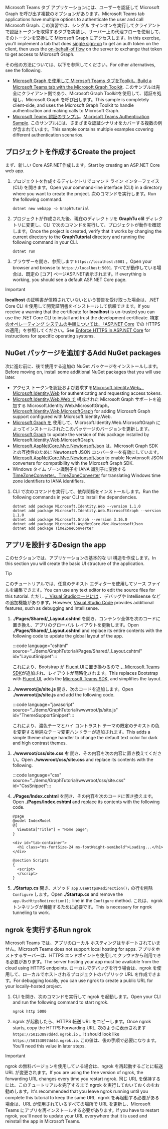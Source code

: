 <!-- markdownlint-disable MD002 MD041 -->

<span data-ttu-id="44eef-101">Microsoft Teams タブ アプリケーションには、ユーザーを認証して Microsoft Graph を呼び出す複数のオプションがあります。</span><span class="sxs-lookup"><span data-stu-id="44eef-101">Microsoft Teams tab applications have multiple options to authenticate the user and call Microsoft Graph.</span></span> <span data-ttu-id="44eef-102">この演習では、シングル サインオンを実行してクライアントで[](/microsoftteams/platform/tabs/how-to/authentication/auth-aad-sso)認証トークンを取得するタブを実装し、サーバー上の代理フローを使用[](/azure/active-directory/develop/v2-oauth2-on-behalf-of-flow)して、そのトークンを交換して Microsoft Graph にアクセスします。</span><span class="sxs-lookup"><span data-stu-id="44eef-102">In this exercise, you'll implement a tab that does [single sign-on](/microsoftteams/platform/tabs/how-to/authentication/auth-aad-sso) to get an auth token on the client, then uses the [on-behalf-of flow](/azure/active-directory/develop/v2-oauth2-on-behalf-of-flow) on the server to exchange that token to get access to Microsoft Graph.</span></span>

<span data-ttu-id="44eef-103">その他の方法については、以下を参照してください。</span><span class="sxs-lookup"><span data-stu-id="44eef-103">For other alternatives, see the following.</span></span>

- <span data-ttu-id="44eef-104">[Microsoft Graph を使用して Microsoft Teams タブをToolkit。](/graph/toolkit/get-started/build-a-microsoft-teams-tab)</span><span class="sxs-lookup"><span data-stu-id="44eef-104">[Build a Microsoft Teams tab with the Microsoft Graph Toolkit](/graph/toolkit/get-started/build-a-microsoft-teams-tab).</span></span> <span data-ttu-id="44eef-105">このサンプルは完全にクライアント側であり、Microsoft Graph Toolkitを使用して、認証を処理し、Microsoft Graph を呼び出します。</span><span class="sxs-lookup"><span data-stu-id="44eef-105">This sample is completely client-side, and uses the Microsoft Graph Toolkit to handle authentication and making calls to Microsoft Graph.</span></span>
- <span data-ttu-id="44eef-106">[Microsoft Teams 認証のサンプル](https://github.com/OfficeDev/microsoft-teams-sample-auth-node)。</span><span class="sxs-lookup"><span data-stu-id="44eef-106">[Microsoft Teams Authentication Sample](https://github.com/OfficeDev/microsoft-teams-sample-auth-node).</span></span> <span data-ttu-id="44eef-107">このサンプルには、さまざまな認証シナリオをカバーする複数の例が含まれています。</span><span class="sxs-lookup"><span data-stu-id="44eef-107">This sample contains multiple examples covering different authentication scenarios.</span></span>

## <a name="create-the-project"></a><span data-ttu-id="44eef-108">プロジェクトを作成する</span><span class="sxs-lookup"><span data-stu-id="44eef-108">Create the project</span></span>

<span data-ttu-id="44eef-109">まず、新しい Core ASP.NET作成します。</span><span class="sxs-lookup"><span data-stu-id="44eef-109">Start by creating an ASP.NET Core web app.</span></span>

1. <span data-ttu-id="44eef-110">プロジェクトを作成するディレクトリでコマンド ライン インターフェイス (CLI) を開きます。</span><span class="sxs-lookup"><span data-stu-id="44eef-110">Open your command-line interface (CLI) in a directory where you want to create the project.</span></span> <span data-ttu-id="44eef-111">次のコマンドを実行します。</span><span class="sxs-lookup"><span data-stu-id="44eef-111">Run the following command.</span></span>

    ```Shell
    dotnet new webapp -o GraphTutorial
    ```

1. <span data-ttu-id="44eef-112">プロジェクトが作成された後、現在のディレクトリを **GraphTu clil** ディレクトリに変更し、CLI で次のコマンドを実行して、プロジェクトが動作を確認します。</span><span class="sxs-lookup"><span data-stu-id="44eef-112">Once the project is created, verify that it works by changing the current directory to the **GraphTutorial** directory and running the following command in your CLI.</span></span>

    ```Shell
    dotnet run
    ```

1. <span data-ttu-id="44eef-113">ブラウザーを開き、参照します `https://localhost:5001` 。</span><span class="sxs-lookup"><span data-stu-id="44eef-113">Open your browser and browse to `https://localhost:5001`.</span></span> <span data-ttu-id="44eef-114">すべてが動作している場合は、既定の [コア] ページASP.NET表示されます。</span><span class="sxs-lookup"><span data-stu-id="44eef-114">If everything is working, you should see a default ASP.NET Core page.</span></span>

> [!IMPORTANT]
> <span data-ttu-id="44eef-115">**localhost** の証明書が信頼されていないという警告を受け取った場合は、.NET Core CLI を使用して開発証明書をインストールして信頼できます。</span><span class="sxs-lookup"><span data-stu-id="44eef-115">If you receive a warning that the certificate for **localhost** is un-trusted you can use the .NET Core CLI to install and trust the development certificate.</span></span> <span data-ttu-id="44eef-116">特定 [のオペレーティング システムの手順については、「ASP.NET Core](/aspnet/core/security/enforcing-ssl?view=aspnetcore-3.1) での HTTPS の適用」を参照してください。</span><span class="sxs-lookup"><span data-stu-id="44eef-116">See [Enforce HTTPS in ASP.NET Core](/aspnet/core/security/enforcing-ssl?view=aspnetcore-3.1) for instructions for specific operating systems.</span></span>

## <a name="add-nuget-packages"></a><span data-ttu-id="44eef-117">NuGet パッケージを追加する</span><span class="sxs-lookup"><span data-stu-id="44eef-117">Add NuGet packages</span></span>

<span data-ttu-id="44eef-118">次に進む前に、後で使用する追加の NuGet パッケージをインストールします。</span><span class="sxs-lookup"><span data-stu-id="44eef-118">Before moving on, install some additional NuGet packages that you will use later.</span></span>

- <span data-ttu-id="44eef-119">アクセス トークンを認証および要求する[Microsoft.Identity.Web。](https://www.nuget.org/packages/Microsoft.Identity.Web/)</span><span class="sxs-lookup"><span data-stu-id="44eef-119">[Microsoft.Identity.Web](https://www.nuget.org/packages/Microsoft.Identity.Web/) for authenticating and requesting access tokens.</span></span>
- <span data-ttu-id="44eef-120">[Microsoft.Identity.Web.Web で](https://www.nuget.org/packages/Microsoft.Identity.Web.MicrosoftGraph/) 構成された Microsoft Graph サポートを追加する Microsoft.Identity.Web.MicrosoftGraph。</span><span class="sxs-lookup"><span data-stu-id="44eef-120">[Microsoft.Identity.Web.MicrosoftGraph](https://www.nuget.org/packages/Microsoft.Identity.Web.MicrosoftGraph/) for adding Microsoft Graph support configured with Microsoft.Identity.Web.</span></span>
- <span data-ttu-id="44eef-121">[Microsoft.Graph を](https://www.nuget.org/packages/Microsoft.Graph/) 使用して、Microsoft.Identity.Web.MicrosoftGraph によってインストールされたこのパッケージのバージョンを更新します。</span><span class="sxs-lookup"><span data-stu-id="44eef-121">[Microsoft.Graph](https://www.nuget.org/packages/Microsoft.Graph/) to update the version of this package installed by Microsoft.Identity.Web.MicrosoftGraph.</span></span>
- <span data-ttu-id="44eef-122">[Microsoft.AspNetCore.Mvc.NewtonsoftJson](https://www.nuget.org/packages/Microsoft.AspNetCore.Mvc.NewtonsoftJson/) は、Microsoft Graph SDK との互換性のために Newtonsoft JSON コンバーターを有効にしています。</span><span class="sxs-lookup"><span data-stu-id="44eef-122">[Microsoft.AspNetCore.Mvc.NewtonsoftJson](https://www.nuget.org/packages/Microsoft.AspNetCore.Mvc.NewtonsoftJson/) to enable Newtonsoft JSON converters for compatibility with the Microsoft Graph SDK.</span></span>
- <span data-ttu-id="44eef-123">Windows タイム ゾーン識別子を IANA 識別子に変換する[TimeZoneConverter。](https://github.com/mj1856/TimeZoneConverter)</span><span class="sxs-lookup"><span data-stu-id="44eef-123">[TimeZoneConverter](https://github.com/mj1856/TimeZoneConverter) for translating Windows time zone identifiers to IANA identifiers.</span></span>

1. <span data-ttu-id="44eef-124">CLI で次のコマンドを実行して、依存関係をインストールします。</span><span class="sxs-lookup"><span data-stu-id="44eef-124">Run the following commands in your CLI to install the dependencies.</span></span>

    ```Shell
    dotnet add package Microsoft.Identity.Web --version 1.1.0
    dotnet add package Microsoft.Identity.Web.MicrosoftGraph --version 1.1.0
    dotnet add package Microsoft.Graph --version 3.16.0
    dotnet add package Microsoft.AspNetCore.Mvc.NewtonsoftJson
    dotnet add package TimeZoneConverter
    ```

## <a name="design-the-app"></a><span data-ttu-id="44eef-125">アプリを設計する</span><span class="sxs-lookup"><span data-stu-id="44eef-125">Design the app</span></span>

<span data-ttu-id="44eef-126">このセクションでは、アプリケーションの基本的な UI 構造を作成します。</span><span class="sxs-lookup"><span data-stu-id="44eef-126">In this section you will create the basic UI structure of the application.</span></span>

> [!TIP]
> <span data-ttu-id="44eef-127">このチュートリアルでは、任意のテキスト エディターを使用してソース ファイルを編集できます。</span><span class="sxs-lookup"><span data-stu-id="44eef-127">You can use any text editor to edit the source files for this tutorial.</span></span> <span data-ttu-id="44eef-128">ただし [、Visual Studioコードには](https://code.visualstudio.com/) 、デバッグや Intellisense などの追加機能があります。</span><span class="sxs-lookup"><span data-stu-id="44eef-128">However, [Visual Studio Code](https://code.visualstudio.com/) provides additional features, such as debugging and Intellisense.</span></span>

1. <span data-ttu-id="44eef-129">**./Pages/Shared/_Layout.cshtml** を開き、コンテンツ全体を次のコードに置き換え、アプリのグローバル レイアウトを更新します。</span><span class="sxs-lookup"><span data-stu-id="44eef-129">Open **./Pages/Shared/_Layout.cshtml** and replace its entire contents with the following code to update the global layout of the app.</span></span>

    :::code language="cshtml" source="../demo/GraphTutorial/Pages/Shared/_Layout.cshtml" id="LayoutSnippet":::

    <span data-ttu-id="44eef-130">これにより、Bootstrap が [Fluent UI](https://developer.microsoft.com/fluentui)に置き換わるので [、Microsoft Teams SDK](/javascript/api/overview/msteams-client)が追加され、レイアウトが簡略化されます。</span><span class="sxs-lookup"><span data-stu-id="44eef-130">This replaces Bootstrap with [Fluent UI](https://developer.microsoft.com/fluentui), adds the [Microsoft Teams SDK](/javascript/api/overview/msteams-client), and simplifies the layout.</span></span>

1. <span data-ttu-id="44eef-131">**./wwwroot/js/site.js** 開き、次のコードを追加します。</span><span class="sxs-lookup"><span data-stu-id="44eef-131">Open **./wwwroot/js/site.js** and add the following code.</span></span>

    :::code language="javascript" source="../demo/GraphTutorial/wwwroot/js/site.js" id="ThemeSupportSnippet":::

    <span data-ttu-id="44eef-132">これにより、濃色テーマとハイ コントラスト テーマの既定のテキストの色を変更する単純なテーマ変更ハンドラーが追加されます。</span><span class="sxs-lookup"><span data-stu-id="44eef-132">This adds a simple theme change handler to change the default text color for dark and high contrast themes.</span></span>

1. <span data-ttu-id="44eef-133">**./wwwroot/css/site.css を** 開き、その内容を次の内容に置き換えてください。</span><span class="sxs-lookup"><span data-stu-id="44eef-133">Open **./wwwroot/css/site.css** and replace its contents with the following.</span></span>

    :::code language="css" source="../demo/GraphTutorial/wwwroot/css/site.css" id="CssSnippet":::

1. <span data-ttu-id="44eef-134">**./Pages/Index.cshtml** を開き、その内容を次のコードに置き換えます。</span><span class="sxs-lookup"><span data-stu-id="44eef-134">Open **./Pages/Index.cshtml** and replace its contents with the following code.</span></span>

    ```cshtml
    @page
    @model IndexModel
    @{
      ViewData["Title"] = "Home page";
    }

    <div id="tab-container">
      <h1 class="ms-fontSize-24 ms-fontWeight-semibold">Loading...</h1>
    </div>

    @section Scripts
    {
      <script>
      </script>
    }
    ```

1. <span data-ttu-id="44eef-135">**./Startup.cs** 開き、メソッド `app.UseHttpsRedirection();` の行を削除 `Configure` します。</span><span class="sxs-lookup"><span data-stu-id="44eef-135">Open **./Startup.cs** and remove the `app.UseHttpsRedirection();` line in the `Configure` method.</span></span> <span data-ttu-id="44eef-136">これは、ngrok トンネリングが機能するために必要です。</span><span class="sxs-lookup"><span data-stu-id="44eef-136">This is necessary for ngrok tunneling to work.</span></span>

## <a name="run-ngrok"></a><span data-ttu-id="44eef-137">ngrok を実行する</span><span class="sxs-lookup"><span data-stu-id="44eef-137">Run ngrok</span></span>

<span data-ttu-id="44eef-138">Microsoft Teams では、アプリのローカル ホスティングはサポートされていません。</span><span class="sxs-lookup"><span data-stu-id="44eef-138">Microsoft Teams does not support local hosting for apps.</span></span> <span data-ttu-id="44eef-139">アプリをホストするサーバーは、HTTPS エンドポイントを使用してクラウドから利用できる必要があります。</span><span class="sxs-lookup"><span data-stu-id="44eef-139">The server hosting your app must be available from the cloud using HTTPS endpoints.</span></span> <span data-ttu-id="44eef-140">ローカルでデバッグを行う場合は、ngrok を使用して、ローカルでホストされるプロジェクトのパブリック URL を作成できます。</span><span class="sxs-lookup"><span data-stu-id="44eef-140">For debugging locally, you can use ngrok to create a public URL for your locally-hosted project.</span></span>

1. <span data-ttu-id="44eef-141">CLI を開き、次のコマンドを実行して ngrok を起動します。</span><span class="sxs-lookup"><span data-stu-id="44eef-141">Open your CLI and run the following command to start ngrok.</span></span>

    ```Shell
    ngrok http 5000
    ```

1. <span data-ttu-id="44eef-142">ngrok が起動したら、HTTPS 転送 URL をコピーします。</span><span class="sxs-lookup"><span data-stu-id="44eef-142">Once ngrok starts, copy the HTTPS Forwarding URL.</span></span> <span data-ttu-id="44eef-143">次のように表示されます `https://50153897dd4d.ngrok.io` 。</span><span class="sxs-lookup"><span data-stu-id="44eef-143">It should look like `https://50153897dd4d.ngrok.io`.</span></span> <span data-ttu-id="44eef-144">この値は、後の手順で必要になります。</span><span class="sxs-lookup"><span data-stu-id="44eef-144">You'll need this value in later steps.</span></span>

> [!IMPORTANT]
> <span data-ttu-id="44eef-145">ngrok の無料バージョンを使用している場合は、ngrok を再起動するごとに転送 URL が変更されます。</span><span class="sxs-lookup"><span data-stu-id="44eef-145">If you are using the free version of ngrok, the forwarding URL changes every time you restart ngrok.</span></span> <span data-ttu-id="44eef-146">同じ URL を保持するには、このチュートリアルを完了するまで ngrok を実行しておいておくのをお勧めします。</span><span class="sxs-lookup"><span data-stu-id="44eef-146">It's recommended that you leave ngrok running until you complete this tutorial to keep the same URL.</span></span> <span data-ttu-id="44eef-147">ngrok を再起動する必要がある場合は、URL が使用されているすべての場所で URL を更新し、Microsoft Teams にアプリを再インストールする必要があります。</span><span class="sxs-lookup"><span data-stu-id="44eef-147">If you have to restart ngrok, you'll need to update your URL everywhere that it is used and reinstall the app in Microsoft Teams.</span></span>
